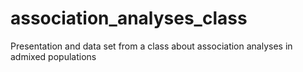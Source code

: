 # association_analyses_class
Presentation and data set from a class about association analyses in admixed populations 
